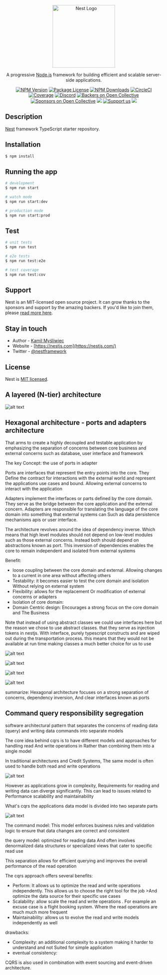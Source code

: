 <p align="center">
  <a href="http://nestjs.com/" target="blank"><img src="https://nestjs.com/img/logo-small.svg" width="200" alt="Nest Logo" /></a>
</p>

[circleci-image]: https://img.shields.io/circleci/build/github/nestjs/nest/master?token=abc123def456
[circleci-url]: https://circleci.com/gh/nestjs/nest

  <p align="center">A progressive <a href="http://nodejs.org" target="_blank">Node.js</a> framework for building efficient and scalable server-side applications.</p>
    <p align="center">
<a href="https://www.npmjs.com/~nestjscore" target="_blank"><img src="https://img.shields.io/npm/v/@nestjs/core.svg" alt="NPM Version" /></a>
<a href="https://www.npmjs.com/~nestjscore" target="_blank"><img src="https://img.shields.io/npm/l/@nestjs/core.svg" alt="Package License" /></a>
<a href="https://www.npmjs.com/~nestjscore" target="_blank"><img src="https://img.shields.io/npm/dm/@nestjs/common.svg" alt="NPM Downloads" /></a>
<a href="https://circleci.com/gh/nestjs/nest" target="_blank"><img src="https://img.shields.io/circleci/build/github/nestjs/nest/master" alt="CircleCI" /></a>
<a href="https://coveralls.io/github/nestjs/nest?branch=master" target="_blank"><img src="https://coveralls.io/repos/github/nestjs/nest/badge.svg?branch=master#9" alt="Coverage" /></a>
<a href="https://discord.gg/G7Qnnhy" target="_blank"><img src="https://img.shields.io/badge/discord-online-brightgreen.svg" alt="Discord"/></a>
<a href="https://opencollective.com/nest#backer" target="_blank"><img src="https://opencollective.com/nest/backers/badge.svg" alt="Backers on Open Collective" /></a>
<a href="https://opencollective.com/nest#sponsor" target="_blank"><img src="https://opencollective.com/nest/sponsors/badge.svg" alt="Sponsors on Open Collective" /></a>
  <a href="https://paypal.me/kamilmysliwiec" target="_blank"><img src="https://img.shields.io/badge/Donate-PayPal-ff3f59.svg"/></a>
    <a href="https://opencollective.com/nest#sponsor"  target="_blank"><img src="https://img.shields.io/badge/Support%20us-Open%20Collective-41B883.svg" alt="Support us"></a>
  <a href="https://twitter.com/nestframework" target="_blank"><img src="https://img.shields.io/twitter/follow/nestframework.svg?style=social&label=Follow"></a>
</p>
  <!--[![Backers on Open Collective](https://opencollective.com/nest/backers/badge.svg)](https://opencollective.com/nest#backer)
  [![Sponsors on Open Collective](https://opencollective.com/nest/sponsors/badge.svg)](https://opencollective.com/nest#sponsor)-->

## Description

[Nest](https://github.com/nestjs/nest) framework TypeScript starter repository.

## Installation

```bash
$ npm install
```

## Running the app

```bash
# development
$ npm run start

# watch mode
$ npm run start:dev

# production mode
$ npm run start:prod
```

## Test

```bash
# unit tests
$ npm run test

# e2e tests
$ npm run test:e2e

# test coverage
$ npm run test:cov
```

## Support

Nest is an MIT-licensed open source project. It can grow thanks to the sponsors and support by the amazing backers. If you'd like to join them, please [read more here](https://docs.nestjs.com/support).

## Stay in touch

- Author - [Kamil Myśliwiec](https://kamilmysliwiec.com)
- Website - [https://nestjs.com](https://nestjs.com/)
- Twitter - [@nestframework](https://twitter.com/nestframework)

## License

Nest is [MIT licensed](LICENSE).

## A layered (N-tier) architecture

![alt text](./docs/3-layered.png)

## Hexagonal architecture - ports and adapters architecture

That arms to create a highly decoupled and testable application by emphasizing the separation of concerns between core business and external concerns such as database, user interface and framework

The key Concept: the use of ports in adapter

Ports are interfaces that represent the entry points into the core. They Define the contract for interactions with the external world and represent the applications use cases and bound. Allowing external concerns to interact with the application

Adapters implement the interfaces or parts defined by the core domain. They serve as the bridge between the core application and the external concern. Adapters are responsible for translating the language of the core domain into something that external systems can Such as data persistence mechanisms apis or user interface.

 The architecture revolves around the idea of dependency inverse. Which means that high level modules should not depend on low-level modules such as those external concerns. Instead both should depend on abstractions known as port. This inversion of dependencies enables the core to remain independent and isolated from external systems

Benefit: 
- loose coupling between the core domain and external. Allowing changes to a current in one area without affecting others
- Testability: it becomes easier to test the core domain and isolation Without relying on external system
- Flexibility: allows for the replacement Or modification of external concerns or adapters
- Isolation of core domain: 
- Domain Centric design: Encourages a strong focus on the core domain and The Business

Note that instead of using abstract classes we could use interfaces here but the reason we chose to use abstract classes. that they serve as injection tokens in nestjs. With interface, purely typescript constructs and are wiped out during the transportation process. this means that they would not be available at run time making classes a much better choice for us to use


![alt text](./docs/4-hexagon.png)

![alt text](./docs/image.png)

![alt text](./docs/image-1.png)

![alt text](./docs/image-2.png)

summarize: Hexagonal architecture focuses on a strong separation of concerns, dependency inversion, And clear interfaces known as ports

## Command query responsibility segregation
 
software architectural pattern that separates the concerns of reading data (query) and writing data commands into separate models

The core idea behind cqrs is to have different models and approaches for handling read And write operations in Rather than combining them into a single model

In traditional architectures and Credit Systems, The same model is often used to handle both read and write operations

![alt text](./docs/image-3.png)

However as applications grow in complexity, Requirements for reading and writing data can diverge significantly. This can lead to issues related to Performance scalability and maintainability

What's cqrs the applications data model is divided into two separate parts

![alt text](./docs/image-4.png)

The command model: This model enforces business rules and validation logic to ensure that data changes are correct and consistent

the query model: optimized for reading data And often involves denormalized data structures or specialized views that cater to specific read use

This separation allows for efficient querying and improves the overall performance of the read operation

The cqrs approach offers several benefits: 

- Perform: It allows us to optimize the read and write operations independently. This allows us to choose the right tool for the job >And optimize the data source for their specific use cases
- Scalability: allow scale the read and write operations . For example an excuse case is a flight booking system. Where the read operations are much much more frequent
- Maintainability:  allows us to evolve the read and write models independently as well

drawbacks: 

- Complexity: an additional complexity to a system making it harder to understand and not Suited for simple application
- eventual consistency: 

CQRS is also used in combination with event sourcing and event-driven architecture.